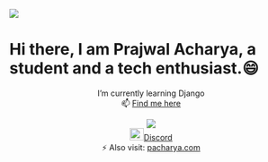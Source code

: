 ![](https://komarev.com/ghpvc/?username=meprajwal&color=green&style=plastic&label=Profile+Viwes)
<H1 aligh ="center">Hi there, I am Prajwal Acharya, a student and a tech enthusiast.😄</h1>
<center>
 I’m currently learning Django <br>
 📫 <u>Find me here</u> <br>

<a href ="https://twitter.com/acharya_prajwa1">            </i><img src="https://camo.githubusercontent.com/d187e41f9b00fe3127bc70c57e0bef354ef4c881e96489d3dc8dc0215e5d5ef8/68747470733a2f2f696d672e736869656c64732e696f2f62616467652f2d547769747465722d3030616365653f7374796c653d666c61742d737175617265266c6f676f3d54776974746572266c6f676f436f6c6f723d7768697465"></a><br>
<a href ="https://discordapp.com/users/846370185695068190">            </i><img src="https://cdn-icons.flaticon.com/png/128/3670/premium/3670157.png?token=exp=1659460185~hmac=ab9884e02f7df38907025055acfce0b3" width="25px" height="22px">Discord</a><br>
 ⚡ Also visit: <a href ="https://www.pacharya.com.np">pacharya.com</a>
</center>
<br> <br> <br> <br>

<p align ="center">
<img src="https://github-readme-stats.vercel.app/api?username=meprajwal&show_icons=true&theme=tokyonight" alt="">
</p>

